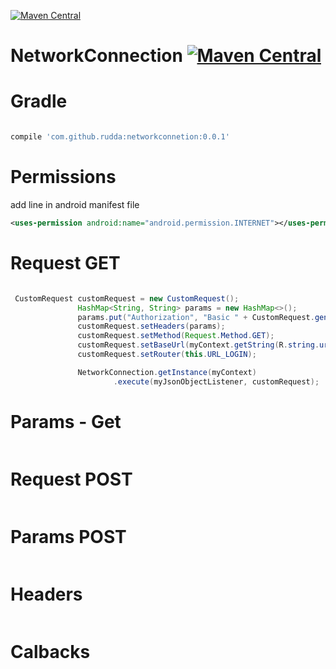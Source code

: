 [![Maven Central](https://maven-badges.herokuapp.com/maven-central/com.github.rudda/networkconnection/badge.svg)](https://maven-badges.herokuapp.com/maven-central/org.apache.commons/commons-lang3/)

# NetworkConnection [![Maven Central](https://maven-badges.herokuapp.com/maven-central/com.github.rudda/networkconnection/badge.svg?style=flat)](https://maven-badges.herokuapp.com/maven-central/com.github.rudda/networkconnetion) 

# Gradle
```gradle

compile 'com.github.rudda:networkconnetion:0.0.1'

```
# Permissions

add line in android manifest file

```xml
<uses-permission android:name="android.permission.INTERNET"></uses-permission>
```

# Request GET

```java

 CustomRequest customRequest = new CustomRequest();
               HashMap<String, String> params = new HashMap<>();
               params.put("Authorization", "Basic " + CustomRequest.generateAutorizationHeader(email, pass));
               customRequest.setHeaders(params);
               customRequest.setMethod(Request.Method.GET);
               customRequest.setBaseUrl(myContext.getString(R.string.url));
               customRequest.setRouter(this.URL_LOGIN);

               NetworkConnection.getInstance(myContext)
                       .execute(myJsonObjectListener, customRequest);


```

# Params - Get
```java

```
# Request POST
```java

```
# Params POST

```java

```

# Headers
```java

```

# Calbacks

```java

```






